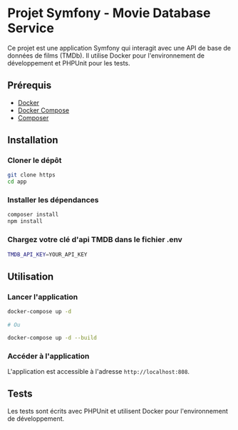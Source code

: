 # Projet Symfony - Movie Database Service

Ce projet est une application Symfony qui interagit avec une API de base de données de films (TMDb). Il utilise Docker pour l'environnement de développement et PHPUnit pour les tests.

## Prérequis

- [Docker](https://www.docker.com/get-started)
- [Docker Compose](https://docs.docker.com/compose/)
- [Composer](https://getcomposer.org/)

## Installation

### Cloner le dépôt

```bash
git clone https
cd app
```

### Installer les dépendances

```bash
composer install
npm install
```

### Chargez votre clé d'api TMDB dans le fichier .env

```bash
TMDB_API_KEY=YOUR_API_KEY
```
## Utilisation

### Lancer l'application

```bash
docker-compose up -d
    
# Ou

docker-compose up -d --build
```

### Accéder à l'application

L'application est accessible à l'adresse `http://localhost:808`.

## Tests

Les tests sont écrits avec PHPUnit et utilisent Docker pour l'environnement de développement.